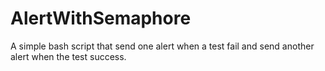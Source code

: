 # AlertWithSemaphore
A simple bash script that send one alert when a test fail and send another alert when the test success.

